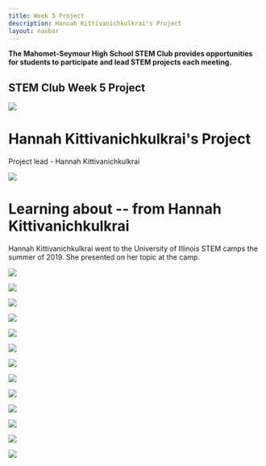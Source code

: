 ```yaml
---
title: Week 5 Project
description: Hannah Kittivanichkulkrai's Project                         
layout: navbar
---
```


**The Mahomet-Seymour High School STEM Club provides opportunities for students to participate and lead STEM projects each meeting.** 


## **STEM Club Week 5 Project**

![](images/ProjectWeek5A.jpg)

# **Hannah Kittivanichkulkrai's Project**
Project lead - Hannah Kittivanichkulkrai

![](images/ProjectWeek5B.jpg)


# **Learning about -- from Hannah Kittivanichkulkrai**

Hannah Kittivanichkulkrai went to the University of Illinois STEM camps the summer of 2019.  She presented on her topic at the camp.

![](images/ProjectWeek5C.jpg)


![](images/ProjectWeek5D.jpg)


![](images/ProjectWeek5E.jpg)


![](images/ProjectWeek5F.jpg)


![](images/ProjectWeek5G.jpg)


![](images/ProjectWeek5H.jpg)


![](images/ProjectWeek5I.jpg)


![](images/ProjectWeek5J.jpg)


![](images/ProjectWeek5K.jpg)


![](images/ProjectWeek5L.jpg)


![](images/ProjectWeek5M.jpg)


![](images/ProjectWeek5N.jpg)


![](images/ProjectWeek5O.jpg)
